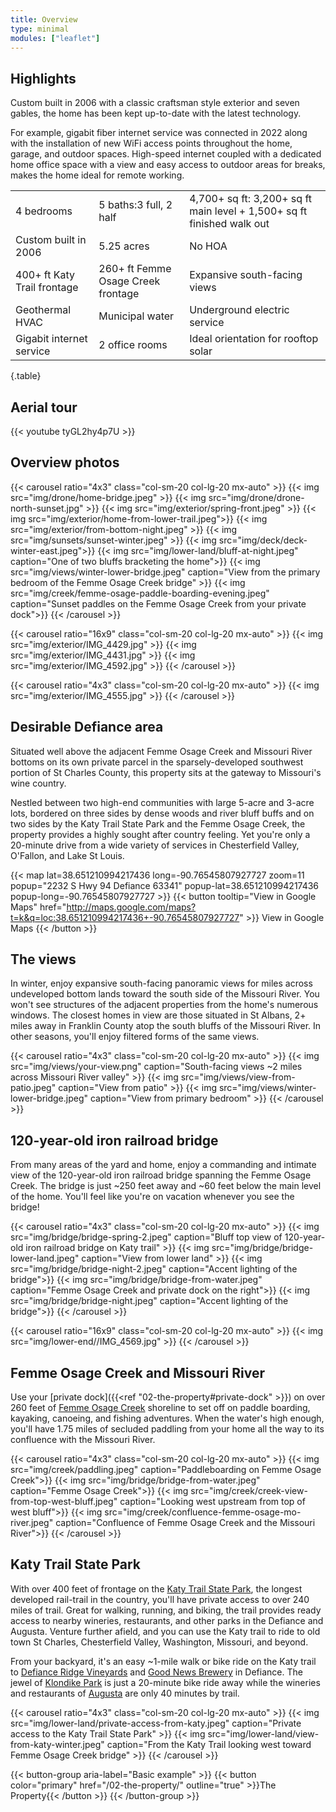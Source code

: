 ```yaml
---
title: Overview
type: minimal
modules: ["leaflet"]
---
```


## Highlights
Custom built in 2006 with a classic craftsman style exterior and seven gables, the home has been kept up-to-date with the latest technology. 

For example, gigabit fiber internet service was connected in 2022 along with the installation of new WiFi access points throughout the home, garage, and outdoor spaces. High-speed internet coupled with a dedicated home office space with a view and easy access to outdoor areas for breaks, makes the home ideal for remote working. 

|     |       |     |
| --------- | -------- | ------ |
| 4 bedrooms  | 5 baths:3 full, 2 half | 4,700+ sq ft: 3,200+ sq ft main level + 1,500+ sq ft finished walk out |
| Custom built in 2006  | 5.25 acres | No HOA |
| 400+ ft Katy Trail frontage | 260+ ft Femme Osage Creek frontage | Expansive south-facing views |
| Geothermal HVAC | Municipal water | Underground electric service|
| Gigabit internet service | 2 office rooms| Ideal orientation for rooftop solar |
{.table}

## Aerial tour

{{< youtube tyGL2hy4p7U >}}

## Overview photos

{{< carousel ratio="4x3" class="col-sm-20 col-lg-20 mx-auto" >}}
  {{< img src="img/drone/home-bridge.jpeg" >}}
  {{< img src="img/drone/drone-north-sunset.jpg" >}}
  {{< img src="img/exterior/spring-front.jpeg" >}}
  {{< img src="img/exterior/home-from-lower-trail.jpeg">}}
  {{< img src="img/exterior/from-bottom-night.jpeg" >}}
  {{< img src="img/sunsets/sunset-winter.jpeg" >}}
  {{< img src="img/deck/deck-winter-east.jpeg">}}
  {{< img src="img/lower-land/bluff-at-night.jpeg" caption="One of two bluffs bracketing the home">}}
  {{< img src="img/views/winter-lower-bridge.jpeg" caption="View from the primary bedroom of the Femme Osage Creek bridge" >}}
  {{< img src="img/creek/femme-osage-paddle-boarding-evening.jpeg" caption="Sunset paddles on the Femme Osage Creek from your private dock">}}
{{< /carousel >}}

{{< carousel ratio="16x9" class="col-sm-20 col-lg-20 mx-auto" >}}
  {{< img src="img/exterior/IMG_4429.jpg" >}}
  {{< img src="img/exterior/IMG_4431.jpg" >}}
  {{< img src="img/exterior/IMG_4592.jpg" >}}
{{< /carousel >}}

{{< carousel ratio="4x3" class="col-sm-20 col-lg-20 mx-auto" >}}
  {{< img src="img/exterior/IMG_4555.jpg" >}}
{{< /carousel >}}

## Desirable Defiance area

Situated well above the adjacent Femme Osage Creek and Missouri River bottoms on its own private parcel in the sparsely-developed southwest portion of St Charles County, this property sits at the gateway to Missouri's wine country.

Nestled between two high-end communities with large 5-acre and 3-acre lots, bordered on three sides by dense woods and river bluff buffs and on two sides by the Katy Trail State Park and the Femme Osage Creek, the property provides a highly sought after country feeling. Yet you're only a 20-minute drive from a wide variety of services in Chesterfield Valley, O'Fallon, and Lake St Louis.

{{< map lat=38.651210994217436 long=-90.76545807927727 zoom=11 popup="2232 S Hwy 94 Defiance 63341" popup-lat=38.651210994217436 popup-long=-90.76545807927727 >}}
{{< button tooltip="View in Google Maps" href="http://maps.google.com/maps?t=k&q=loc:38.651210994217436+-90.76545807927727" >}}
    View in Google Maps
{{< /button >}}

## The views

In winter, enjoy expansive south-facing panoramic views for miles across undeveloped bottom lands toward the south side of the Missouri River. You won't see structures of the adjacent properties from the home's numerous windows. The closest homes in view are those situated in St Albans, 2+ miles away in Franklin County atop the south bluffs of the Missouri River. In other seasons, you'll enjoy filtered forms of the same views.

{{< carousel ratio="4x3" class="col-sm-20 col-lg-20 mx-auto" >}}
  {{< img src="img/views/your-view.png" caption="South-facing views ~2 miles across Missouri River valley" >}}
  {{< img src="img/views/view-from-patio.jpeg" caption="View from patio" >}}
  {{< img src="img/views/winter-lower-bridge.jpeg" caption="View from primary bedroom" >}}
{{< /carousel >}}

## 120-year-old iron railroad bridge

From many areas of the yard and home, enjoy a commanding and intimate view of the 120-year-old iron railroad bridge spanning the Femme Osage Creek. The bridge is just ~250 feet away and ~60 feet below the main level of the home. You'll feel like you're on vacation whenever you see the bridge!

{{< carousel ratio="4x3" class="col-sm-20 col-lg-20 mx-auto" >}}
  {{< img src="img/bridge/bridge-spring-2.jpeg" caption="Bluff top view of 120-year-old iron railroad bridge on Katy trail" >}}
  {{< img src="img/bridge/bridge-lower-land.jpeg" caption="View from lower land" >}}
  {{< img src="img/bridge/bridge-night-2.jpeg" caption="Accent lighting of the bridge">}}
  {{< img src="img/bridge/bridge-from-water.jpeg" caption="Femme Osage Creek and private dock on the right">}}
  {{< img src="img/bridge/bridge-night.jpeg" caption="Accent lighting of the bridge">}}
{{< /carousel >}}

{{< carousel ratio="16x9" class="col-sm-20 col-lg-20 mx-auto" >}}
  {{< img src="img/lower-end//IMG_4569.jpg" >}}
{{< /carousel >}}

## Femme Osage Creek and Missouri River

Use your [private dock]({{<ref "02-the-property#private-dock" >}}) on over 260 feet of [Femme Osage Creek](https://www.anyplaceamerica.com/directory/mo/st-charles-county-29183/streams/femme-osage-creek-756042/) shoreline to set off on paddle boarding, kayaking, canoeing, and fishing adventures. When the water's high enough, you'll have 1.75 miles of secluded paddling from your home all the way to its confluence with the Missouri River.

{{< carousel ratio="4x3" class="col-sm-20 col-lg-20 mx-auto" >}}
  {{< img src="img/creek/paddling.jpeg" caption="Paddleboarding on Femme Osage Creek">}}
  {{< img src="img/bridge/bridge-from-water.jpeg" caption="Femme Osage Creek">}}
  {{< img src="img/creek/creek-view-from-top-west-bluff.jpeg" caption="Looking west upstream from top of west bluff">}}
  {{< img src="img/creek/confluence-femme-osage-mo-river.jpeg" caption="Confluence of Femme Osage Creek and the Missouri River">}}
{{< /carousel >}}

## Katy Trail State Park

With over 400 feet of frontage on the [Katy Trail State Park](https://mostateparks.com/park/katy-trail-state-park), the longest developed rail-trail in the country, you'll have private access to over 240 miles of trail. Great for walking, running, and biking, the trail provides ready access to nearby wineries, restaurants, and other parks in the Defiance and Augusta. Venture further afield, and you can use the Katy trail to ride to old town St Charles, Chesterfield Valley, Washington, Missouri, and beyond.

From your backyard, it's an easy ~1-mile walk or bike ride on the Katy trail to [Defiance Ridge Vineyards](https://www.defianceridgevineyards.com/) and [Good News Brewery](https://www.goodnewsbrewing.com/) in Defiance. The jewel of [Klondike Park](https://www.sccmo.org/690/Klondike-Park) is just a 20-minute bike ride away while the wineries and restaurants of [Augusta](https://www.townofaugustamo.org/) are only 40 minutes by trail. 

{{< carousel ratio="4x3" class="col-sm-20 col-lg-20 mx-auto" >}}
  {{< img src="img/lower-land/private-access-from-katy.jpeg" caption="Private access to the Katy Trail State Park" >}}
  {{< img src="img/lower-land/view-from-katy-winter.jpeg" caption="From the Katy Trail looking west toward Femme Osage Creek bridge" >}}
{{< /carousel >}}

{{< button-group aria-label="Basic example" >}}
  {{< button color="primary" href="/02-the-property/" outline="true" >}}The Property{{< /button >}}
{{< /button-group >}}
